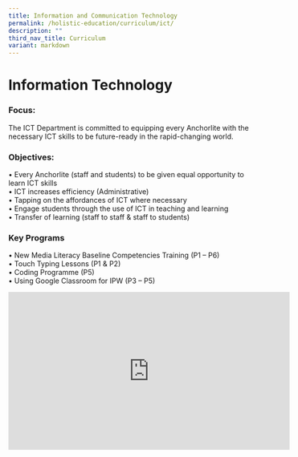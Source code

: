 ```yaml
---
title: Information and Communication Technology
permalink: /holistic-education/curriculum/ict/
description: ""
third_nav_title: Curriculum
variant: markdown
---
```

Information Technology
======================

### Focus:

The ICT Department is committed to equipping every Anchorlite with the necessary ICT skills to be future-ready in the rapid-changing world.

### Objectives:

•	Every Anchorlite (staff and students) to be given equal opportunity to learn ICT skills<br>
•	ICT increases efficiency (Administrative)<br>
•	Tapping on the affordances of ICT where necessary<br>
•	Engage students through the use of ICT in teaching and learning<br>
•	Transfer of learning (staff to staff &amp; staff to students)<br>

  

### Key Programs

•	New Media Literacy Baseline Competencies Training (P1 – P6)<br>
•	Touch Typing Lessons (P1 &amp; P2)<br>
•	Coding Programme (P5)<br>
•	Using Google Classroom for IPW (P3 – P5)


<div class="bp-youtube">
<iframe width="560" height="315" src="https://www.youtube.com/embed/z3vu7NwxO1I" title="YouTube video player" frameborder="0" allow="accelerometer; autoplay; clipboard-write; encrypted-media; gyroscope; picture-in-picture" allowfullscreen=""></iframe>
</div>